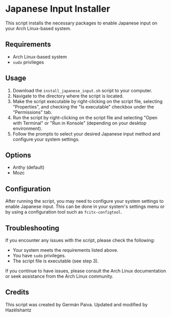 # Japanese Input Installer

This script installs the necessary packages to enable Japanese input on your Arch Linux-based system.

## Requirements

- Arch Linux-based system
- `sudo` privileges

## Usage

1. Download the `install_japanese_input.sh` script to your computer.
2. Navigate to the directory where the script is located.
3. Make the script executable by right-clicking on the script file, selecting "Properties", and checking the "Is executable" checkbox under the "Permissions" tab.
4. Run the script by right-clicking on the script file and selecting "Open with Terminal" or "Run in Konsole" (depending on your desktop environment).
5. Follow the prompts to select your desired Japanese input method and configure your system settings.

## Options

- Anthy (default)
- Mozc

## Configuration

After running the script, you may need to configure your system settings to enable Japanese input. This can be done in your system's settings menu or by using a configuration tool such as `fcitx-configtool`.

## Troubleshooting

If you encounter any issues with the script, please check the following:

- Your system meets the requirements listed above.
- You have `sudo` privileges.
- The script file is executable (see step 3).

If you continue to have issues, please consult the Arch Linux documentation or seek assistance from the Arch Linux community.

## Credits

This script was created by Germán Paiva. Updated and modified by Hazëlshantz
